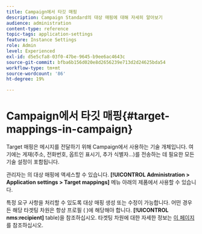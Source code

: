 ```yaml
---
title: Campaign에서 타깃 매핑
description: Campaign Standard의 대상 매핑에 대해 자세히 알아보기
audience: administration
content-type: reference
topic-tags: application-settings
feature: Instance Settings
role: Admin
level: Experienced
exl-id: d5e5cfa8-03f0-47be-9645-b9ee6ac4643c
source-git-commit: bfba6b156d020e8d2656239e713d2d24625bda54
workflow-type: tm+mt
source-wordcount: '86'
ht-degree: 19%

---
```


# Campaign에서 타깃 매핑{#target-mappings-in-campaign}

Target 매핑은 메시지를 전달하기 위해 Campaign에서 사용하는 기술 개체입니다. 여기에는 게재(주소, 전화번호, 옵트인 표시기, 추가 식별자...)를 전송하는 데 필요한 모든 기술 설정이 포함됩니다.

관리자는 의 대상 매핑에 액세스할 수 있습니다. **[!UICONTROL Administration > Application settings > Target mappings]** 메뉴 아래의 제품에서 사용할 수 있습니다.

특정 요구 사항을 처리할 수 있도록 대상 매핑 생성 또는 수정이 가능합니다. 어떤 경우든 해당 타겟팅 차원은 항상 프로필 ( )에 해당해야 합니다. **[!UICONTROL nms:recipient]** table)을 참조하십시오. 타겟팅 차원에 대한 자세한 정보는 [이 페이지](../../automating/using/query.md#targeting-dimensions-and-resources)를 참조하십시오.
